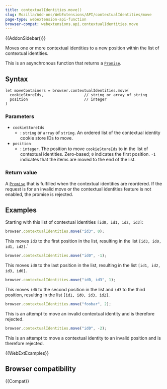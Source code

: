 ```yaml
---
title: contextualIdentities.move()
slug: Mozilla/Add-ons/WebExtensions/API/contextualIdentities/move
page-type: webextension-api-function
browser-compat: webextensions.api.contextualIdentities.move
---
```


{{AddonSidebar()}}

Moves one or more contextual identities to a new position within the list of contextual identities.

This is an asynchronous function that returns a [`Promise`](/en-US/docs/Web/JavaScript/Reference/Global_Objects/Promise).

## Syntax

```js-nolint
let moveContainers = browser.contextualIdentities.move(
  cookieStoreIds,                  // string or array of string
  position                         // integer
)
```

### Parameters

- `cookieStoreIds`
  - : `string` or `array` of `string`. An ordered list of the contextual identity cookie store IDs to move.
- `position`
  - : `integer`. The position to move `cookieStoreIds` to in the list of contextual identities. Zero-based; `0` indicates the first position. `-1` indicates that the items are moved to the end of the list.

### Return value

A [`Promise`](/en-US/docs/Web/JavaScript/Reference/Global_Objects/Promise) that is fulfilled when the contextual identities are reordered. If the request is for an invalid move or the contextual identities feature is not enabled, the promise is rejected.

## Examples

Starting with this list of contextual identities `[id0, id1, id2, id3]`:

```js
browser.contextualIdentities.move("id3", 0);
```

This moves `id3` to the first position in the list, resulting in the list `[id3, id0, id1, id2]`.`

```js
browser.contextualIdentities.move("id0", -1);
```

This moves `id0` to the last position in the list, resulting in the list `[id1, id2, id3, id0]`.

```js
browser.contextualIdentities.move("id0, id3", 1);
```

This moves `id0` to the second position in the list and `id3` to the third position, resulting in the list `[id1, id0, id3, id2]`.

```js
browser.contextualIdentities.move("foobar", 2);
```

This is an attempt to move an invalid contextual identity and is therefore rejected.

```js
browser.contextualIdentities.move("id0", -2);
```

This is an attempt to move a contextual identity to an invalid position and is therefore rejected.

{{WebExtExamples}}

## Browser compatibility

{{Compat}}
